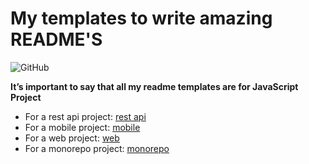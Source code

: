 # My templates to write amazing README'S

<img alt="GitHub" src="https://img.shields.io/github/license/EliasGcf/readme-template">

**It’s important to say that all my readme templates are for JavaScript Project**

- For a rest api project: [rest api](templates/api.md)
- For a mobile project: [mobile](templates/mobile.md)
- For a web project: [web](templates/web.md)
- For a monorepo project: [monorepo](templates/monorepo.md)
